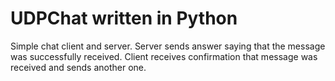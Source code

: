 # UDPChat written in Python

Simple chat client and server. Server sends answer saying that the message was successfully received. Client receives confirmation that message was received and sends another one.
